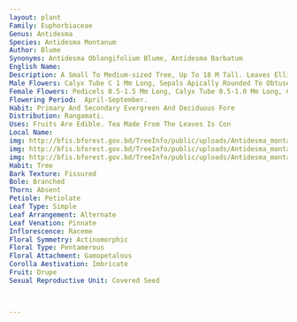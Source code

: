 ```yaml
---
layout: plant
Family: Euphorbiaceae
Genus: Antidesma
Species: Antidesma Montanum
Author: Blume
Synonyms: Antidesma Oblongifolium Blume, Antidesma Barbatum 
English Name: 
Description: A Small To Medium-sized Tree, Up To 18 M Tall. Leaves Elliptic To Oblong, Ovate Or Obovate, 9-18 Ã— 3-6 Cm, Membranaceous To Chartaceous, Acute To Obtuse At The Base, Glabrous Except Along The Major Veins, Rarely Slightly Pilose Abaxially, Petioles 2-6 Mm Long, Stipules Linear To Subulate, 2-7 Ã— 0.5-1.5 Mm. Male Inflorescence 3-13 Cm Long, Axillary, Simple To Much-branched, Consisting Of Up To 10 Racemes. 
Male Flowers: Calyx Tube C 1 Mm Long, Sepals Apically Rounded To Obtuse, Pilose To Glabrous Outside, Glabrous Inside, Disc Cushion-shaped, Much Shorter Than The Sepals, Subglabrous, Stamens 1.0-1.5 Mm Long. Female Inflorescence 4-10 Cm Long, Axillary, Sometimes Terminally Condensed, Simple To Branched, Consisting Of Up To 5 Racemes. 
Female Flowers: Pedicels 0.5-1.5 Mm Long, Calyx Tube 0.5-1.0 Mm Long, Cup-shaped, Sepals Apically Rounded To Acuminate, Pilose Or Glabrous, Rarely Pubescent Outside, Glabrous Inside But Often Some Long Hairs At The Base, Disc Shorter Than The Sepals, Glabrous, Ovary Ovoid, Glabrous, Style Terminal Or Slightly Subterminal. Fruits Terete To Slightly Compressed, 4-6 Ã— 2.5-4.5 Mm, Basally Symmetrical, With A Terminal, Rarely Slightly Subterminal Style, Glabrous.
Flowering Period:  April-September.
Habit: Primary And Secondary Evergreen And Deciduous Fore
Distribution: Rangamati.
Uses: Fruits Are Edible. Tea Made From The Leaves Is Con
Local Name: 
img: http://bfis.bforest.gov.bd/TreeInfo/public/uploads/Antidesma_montanum.jpg
img: http://bfis.bforest.gov.bd/TreeInfo/public/uploads/Antidesma_montanum1.JPG
img: http://bfis.bforest.gov.bd/TreeInfo/public/uploads/Antidesma_montanum2.JPG
Habit: Tree
Bark Texture: Fissured
Bole: Branched
Thorn: Absent
Petiole: Petiolate
Leaf Type: Simple
Leaf Arrangement: Alternate
Leaf Venation: Pinnate
Inflorescence: Raceme
Floral Symmetry: Actinomorphic
Floral Type: Pentamerous
Floral Attachment: Gamopetalous
Corolla Aestivation: Imbricate
Fruit: Drupe
Sexual Reproductive Unit: Covered Seed



---
```


